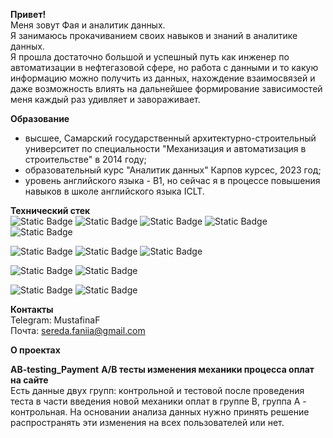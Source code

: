 **Привет!**      
Меня зовут Фая и аналитик данных.      
Я занимаюсь прокачиванием своих навыков и знаний в аналитике данных.     
Я прошла достаточно большой и успешный путь как инженер по автоматизации в нефтегазовой сфере, но работа с данными и то какую информацию можно получить из данных, нахождение взаимосвязей и даже возможность влиять на дальнейшее формирование зависимостей меня каждый раз удивляет и завораживает.    

**Образование**  
- высшее, Самарский государственный архитектурно-строительный университет по специальности "Механизация и автоматизация в строительстве" в 2014 году;           
- образовательный курс "Аналитик данных" Карпов курсес, 2023 год;      
- уровень английского языка - В1, но сейчас я в процессе повышения навыков в школе английского языка ICLT.     

**Технический стек**  
![Static Badge](https://img.shields.io/badge/-Python-9958EE)
![Static Badge](https://img.shields.io/badge/-Pandas-9958EE)
![Static Badge](https://img.shields.io/badge/-NumPy-9958EE)
![Static Badge](https://img.shields.io/badge/-SciPy-9958EE)
![Static Badge](https://img.shields.io/badge/-Seaborn-9958EE)

![Static Badge](https://img.shields.io/badge/-SQL-AD79F1)
![Static Badge](https://img.shields.io/badge/-ClickHouse-AD79F1)
![Static Badge](https://img.shields.io/badge/-Redash-AD79F1)

![Static Badge](https://img.shields.io/badge/-Tableau-AD79F1)
![Static Badge](https://img.shields.io/badge/-Airflow-AD79F1)

![Static Badge](https://img.shields.io/badge/-A/B_тесты-9958EE)
![Static Badge](https://img.shields.io/badge/-Продуктовые_метрики-9958EE)


**Контакты**     
Telegram:    MustafinaF        
Почта:       sereda.faniia@gmail.com       

**О проектах**     

**AB-testing_Payment**
**A/B тесты изменения механики процесса оплат на сайте**     
Есть данные двух групп: контрольной и тестовой после проведения теста в части введения новой механики оплат в группе B, группа А - контрольная. На основании анализа данных нужно принять решение распространять эти изменения на всех пользователей или нет.

